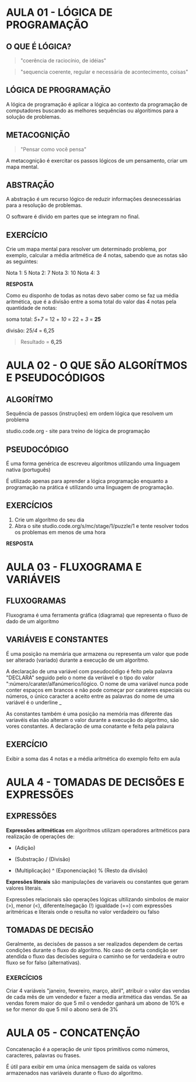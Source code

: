 # AULA 01 - LÓGICA DE PROGRAMAÇÃO

## O QUE É LÓGICA?

> "coerência de raciocínio, de idéias"

> "sequencia coerente, regular e necessária de acontecimento, coisas"

## LÓGICA DE PROGRAMAÇÃO

A lógica de programação é aplicar a lógica ao contexto da programação de computadores buscando as melhores sequências ou algorítimos para a solução de problemas.

## METACOGNIÇÃO

> "Pensar como você pensa"

A metacognição é exercitar os passos lógicos de um pensamento, criar um mapa mental.

## ABSTRAÇÃO

A abstração é um recurso lógico de reduzir informações desnecessárias para a resolução de problemas.

O software é divido em partes que se integram no final.

## **EXERCÍCIO**

Crie um mapa mental para resolver um determinado problema, por exemplo, calcular a média aritmética de 4 notas, sabendo que as notas são as seguintes:

Nota 1: 5
Nota 2: 7
Nota 3: 10
Nota 4: 3

**RESPOSTA**

Como eu disponho de todas as notas devo saber como se faz ua média aritmética, que é a divisão entre a soma total do valor das 4 notas pela quantidade de notas:

soma total: *5*+*7* = 12 + *10* = 22 + *3* = **25**

divisão: 25/*4* = 6,25

> Resultado = **6,25**

# AULA 02 - O QUE SÃO ALGORÍTMOS E PSEUDOCÓDIGOS

## ALGORÍTMO

Sequência de passos (instruções) em ordem lógica que resolvem um problema

studio.code.org - site para treino de lógica de programação

## PSEUDOCÓDIGO

É uma forma genérica de escreveu algorítmos utilizando uma linguagem nativa (português)

É utilizado apenas para aprender a lógica programação enquanto a programação na prática é utilizando uma linguagem de programação.

## EXERCÍCIOS

1. Crie um algorítmo do seu dia
2. Abra o site studio.code.org/s/mc/stage/1/puzzle/1 e tente resolver todos os problemas em menos de uma hora

**RESPOSTA**


# AULA 03 - FLUXOGRAMA E VARIÁVEIS

## FLUXOGRAMAS

Fluxograma é uma ferramenta gráfica (diagrama) que representa o fluxo de dado de um algorítmo 

## VARIÁVEIS E CONSTANTES

É uma posição na memária que armazena ou representa um valor que pode ser alterado (variado) durante a execução de um algorítmo.

A declaração de uma variável com pseudocódigo é feito pela palavra "DECLARA" seguido pelo o nome da veriável e o tipo do valor ":número/carater/alfanúmerico/lógico. O nome de uma variável nunca pode conter espaços em brancos e não pode começar por carateres especiais ou números, o único caracter a aceito entre as palavras do nome de uma variável é o underline _ 

As constantes também é uma posição na memória mas diferente das variavéis elas não alteram o valor durante a execução do algoritmo, são vores constantes. A declaração de uma conatante e feita pela palavra

## EXERCÍCIO

Exibir a soma das 4 notas e a média aritmética do exemplo feito em aula


# AULA 4 - TOMADAS DE DECISÕES E EXPRESSÕES

## EXPRESSÕES

**Expressões aritméticas** em algorítmos utilizam operadores aritméticos para realização de operações de:

+ (Adição)
- (Substração
/ (Divisão)
* (Multiplicação)
^ (Exponenciação)
% (Resto da divisão)

**Expresões literais** são manipulações de variaveis ou constantes que geram valores literais.

Expressões relacionais são operações lógicas ultilizando simbolos de maior (>), menor (<), diferente/negação (!) igualdade (==) com expressões aritméricas e literais onde o resulta no valor verdadeiro ou falso

## TOMADAS DE DECISÃO

Geralmente, as decisões de passos a ser realizados dependem de certas condições durante o fluxo do algoritmo. No caso de certa condição ser atendida o fluxo das decisões seguira o caminho se for verdadeira e outro fluxo se for falso (alternativas).

### EXERCÍCIOS 

Criar 4 variáveis "janeiro, fevereiro, março, abril", atribuir o valor das vendas de cada mês de um vendedor e fazer a media aritmética das vendas. Se aa vendas forem maior do que 5 mil o vendedor ganhará um abono de 10% e se for menor do que 5 mil o abono será de 3%

# AULA 05 - CONCATENÇÃO

Concatenação é a operação de unir tipos primitivos como números, caracteres, palavras ou frases.

É útil para exibir em uma única mensagem de saída os valores armazenados nas variáveis durante o fluxo do algoritmo.

